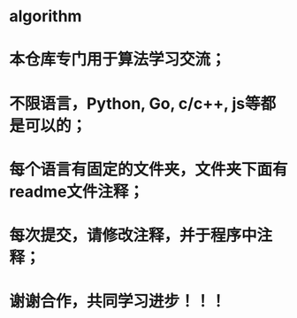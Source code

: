 # algorithm
# 本仓库专门用于算法学习交流；
# 不限语言，Python, Go, c/c++, js等都是可以的；
# 每个语言有固定的文件夹，文件夹下面有readme文件注释；
# 每次提交，请修改注释，并于程序中注释；
# 谢谢合作，共同学习进步！！！
